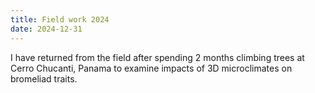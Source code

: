 ```yaml
---
title: Field work 2024
date: 2024-12-31
---
```


I have returned from the field after spending 2 months climbing trees at Cerro Chucanti, Panama to examine impacts of 3D microclimates on bromeliad traits.